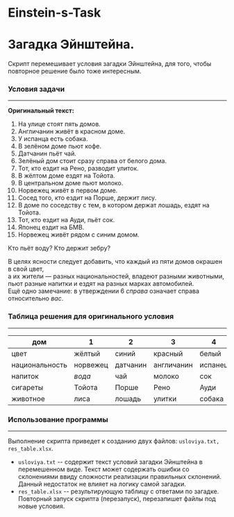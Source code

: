 # Einstein-s-Task
# Загадка Эйнштейна.

Скрипт перемешивает условия загадки Эйнштейна, для того, чтобы повторное решение было тоже интересным.

### Условия задачи

---
__Оригинальный текст:__  
1. На улице стоят пять домов.
2. Англичанин живёт в красном доме.
3. У испанца есть собака.
4. В зелёном доме пьют кофе.
5. Датчанин пьёт чай.
6. Зелёный дом стоит сразу справа от белого дома.
7. Тот, кто ездит на Рено, разводит улиток.
8. В жёлтом доме ездят на Тойота.
9. В центральном доме пьют молоко.
10. Норвежец живёт в первом доме.
11. Сосед того, кто ездит на Порше, держит лису.
12. В доме по соседству с тем, в котором держат лошадь, ездят на Тойота.
13. Тот, кто ездит на Ауди, пьёт сок.
14. Японец ездит на БМВ.
15. Норвежец живёт рядом с синим домом.  
  
Кто пьёт воду? Кто держит зебру?  

В целях ясности следует добавить, что каждый из пяти домов окрашен в свой цвет,  
а их жители — разных национальностей, владеют разными животными,  
пьют разные напитки и ездят на разных марках автомобилей.  
Ещё одно замечание: в утверждении 6 _справа_ означает справа  
относительно _вас_.

  

### Таблица решения для оригинального условия 

---
| дом | 1 | 2 | 3 | 4 | 5 |
| ---- | ---- | ---- | ---- | ---- | ---- |
| цвет | жёлтый | синий | красный | белый | зелёный |
| национальность | норвежец | датчанин | англичанин | испанец | японец |
| напиток | _вода_ | чай | молоко | сок | кофе |
| сигареты | Тойота | Порше | Рено | Ауди | БМВ |
| животное | лиса | лошадь | улитки | собака | _зебра_ |

### Использование программы

---
Выполнение скрипта приведет к созданию двух файлов: `usloviya.txt, res_table.xlsx`. 
* `usloviya.txt` -- содержит текст условий загадки Эйнштейна в перемешенном виде. Текст может содержать ошибки со 
склонениями ввиду сложности реализации правильных склонений. Данный недостаток не влияет на логику самой загадки.
* `res_table.xlsx` -- результирующую таблицу с ответами по загадке.  
Повторный запуск скрипта (перезапуск), перезапишет файлы под новые условия.
